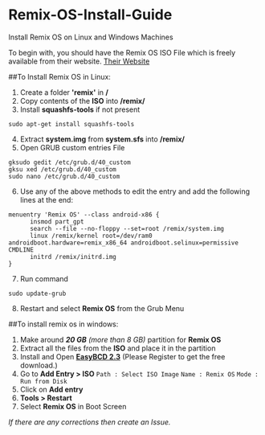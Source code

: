 # Remix-OS-Install-Guide
Install Remix OS on Linux and Windows Machines

To begin with, you should have the Remix OS ISO File which is freely available from their website.
[Their Website](http://www.jide.com/remixos)

##To Install Remix OS in Linux:
1. Create a folder **'remix'** in **/**
2. Copy contents of the **ISO** into **/remix/**
3. Install **squashfs-tools** if not present
  ```
  sudo apt-get install squashfs-tools
  ```
4. Extract **system.img** from **system.sfs** into **/remix/**
5. Open GRUB custom entries File
  ```
  gksudo gedit /etc/grub.d/40_custom
  gksu xed /etc/grub.d/40_custom
  sudo nano /etc/grub.d/40_custom
  ```
6. Use any of the above methods to edit the entry and add the following lines at the end:
  ```
  menuentry 'Remix OS' --class android-x86 {
        insmod part_gpt
        search --file --no-floppy --set=root /remix/system.img
        linux /remix/kernel root=/dev/ram0 androidboot.hardware=remix_x86_64 androidboot.selinux=permissive CMDLINE
        initrd /remix/initrd.img
  }
  ```
7. Run command
  ```
  sudo update-grub
  ```
8. Restart and select **Remix OS** from the Grub Menu


##To install remix os in windows:
1. Make around _**20 GB** (more than 8 GB)_ partition for **Remix OS**
2. Extract all the files from the **ISO** and place it in the partition
3. Install and Open [**EasyBCD 2.3**](http://neosmart.net/EasyBCD/) (Please Register to get the free download.)
4. Go to **Add Entry > ISO**
  `Path : Select ISO Image`
  `Name : Remix OS`
  `Mode : Run from Disk`
5. Click on **Add entry**
6. **Tools > Restart**
7. Select **Remix OS** in Boot Screen

*If there are any corrections then create an Issue.*
